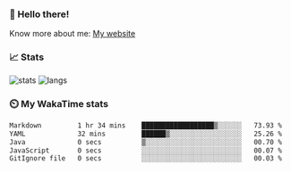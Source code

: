 ### 👋 Hello there!

Know more about me: [My website](https://onlyra1n.top)


### 📈 Stats

![stats](https://github-readme-stats.vercel.app/api?username=Fiz-Victor&theme=dracula&show_icons=true)
![langs](https://github-readme-stats.vercel.app/api/top-langs/?username=Fiz-Victor&theme=dracula&layout=compact)

### ⏲️ My WakaTime stats

<!--START_SECTION:waka-->

```txt
Markdown         1 hr 34 mins    ██████████████████▒░░░░░░   73.93 %
YAML             32 mins         ██████▒░░░░░░░░░░░░░░░░░░   25.26 %
Java             0 secs          ▒░░░░░░░░░░░░░░░░░░░░░░░░   00.70 %
JavaScript       0 secs          ░░░░░░░░░░░░░░░░░░░░░░░░░   00.07 %
GitIgnore file   0 secs          ░░░░░░░░░░░░░░░░░░░░░░░░░   00.03 %
```

<!--END_SECTION:waka-->
